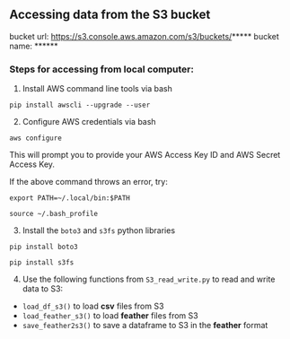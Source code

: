 ## Accessing data from the S3 bucket
bucket url: https://s3.console.aws.amazon.com/s3/buckets/*****
bucket name: ******

### Steps for accessing from local computer:

1. Install AWS command line tools via bash

`pip install awscli --upgrade --user`

2. Configure AWS credentials via bash

`aws configure`

This will prompt you to provide your AWS Access Key ID and AWS Secret Access Key.

If the above command throws an error, try:

`export PATH=~/.local/bin:$PATH`

`source ~/.bash_profile`

3. Install the `boto3` and `s3fs` python libraries

`pip install boto3`

`pip install s3fs`

4. Use the following functions from `S3_read_write.py` to read and write data to S3:

* `load_df_s3()` to load **csv** files from S3
* `load_feather_s3()` to load **feather** files from S3
* `save_feather2s3()` to save a dataframe to S3 in the **feather** format
